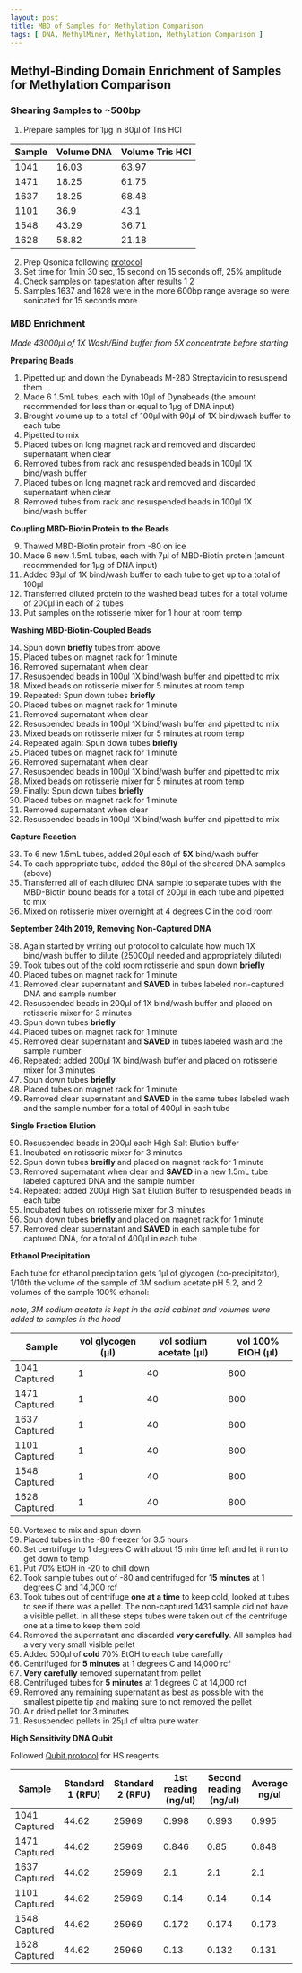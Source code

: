 ```yaml
---
layout: post
title: MBD of Samples for Methylation Comparison
tags: [ DNA, MethylMiner, Methylation, Methylation Comparison ]
---
```


## Methyl-Binding Domain Enrichment of Samples for Methylation Comparison

### Shearing Samples to ~500bp

1. Prepare samples for 1µg in 80µl of Tris HCl

|Sample|Volume DNA|Volume Tris HCl|
|---|---|---|
|1041|16.03|63.97|
|1471|18.25|61.75|
|1637|18.25|68.48|
|1101|36.9|43.1|
|1548|43.29|36.71|
|1628|58.82|21.18|

2. Prep Qsonica following [protocol](https://meschedl.github.io/MESPutnam_Open_Lab_Notebook/Qsonica/)
3. Set time for 1min 30 sec, 15 second on 15 seconds off, 25% amplitude
4. Check samples on tapestation after results [1]() [2]()
5. Samples 1637 and 1628 were in the more 600bp range average so were sonicated for 15 seconds more

### MBD Enrichment

_Made 43000µl of 1X Wash/Bind buffer from 5X concentrate before starting_

**Preparing Beads**

1. Pipetted up and down the Dynabeads M-280 Streptavidin to resuspend them
2. Made 6 1.5mL tubes, each with 10µl of Dynabeads (the amount recommended for less than or equal to 1µg of DNA input)
3. Brought volume up to a total of 100µl with 90µl of 1X bind/wash buffer to each tube
4. Pipetted to mix
5. Placed tubes on long magnet rack and removed and discarded supernatant when clear
6. Removed tubes from rack and resuspended beads in 100µl 1X bind/wash buffer
7. Placed tubes on long magnet rack and removed and discarded supernatant when clear
8. Removed tubes from rack and resuspended beads in 100µl 1X bind/wash buffer

**Coupling MBD-Biotin Protein to the Beads**

9. Thawed MBD-Biotin protein from -80 on ice
10. Made 6 new 1.5mL tubes, each with 7µl of MBD-Biotin protein (amount recommended for 1µg of DNA input)
11. Added 93µl of 1X bind/wash buffer to each tube to get up to a total of 100µl
12. Transferred diluted protein to the washed bead tubes for a total volume of 200µl in each of 2 tubes
13. Put samples on the rotisserie mixer for 1 hour at room temp

**Washing MBD-Biotin-Coupled Beads**

14. Spun down **briefly** tubes from above
15. Placed tubes on magnet rack for 1 minute
16. Removed supernatant when clear
17. Resuspended beads in 100µl 1X bind/wash buffer and pipetted to mix
18. Mixed beads on rotisserie mixer for 5 minutes at room temp
19. Repeated: Spun down tubes **briefly**
20. Placed tubes on magnet rack for 1 minute
21. Removed supernatant when clear
22. Resuspended beads in 100µl 1X bind/wash buffer and pipetted to mix
23. Mixed beads on rotisserie mixer for 5 minutes at room temp
24. Repeated again: Spun down tubes **briefly**
25. Placed tubes on magnet rack for 1 minute
26. Removed supernatant when clear
27. Resuspended beads in 100µl 1X bind/wash buffer and pipetted to mix
28. Mixed beads on rotisserie mixer for 5 minutes at room temp
29. Finally: Spun down tubes **briefly**
30. Placed tubes on magnet rack for 1 minute
31. Removed supernatant when clear
32. Resuspended beads in 100µl 1X bind/wash buffer and pipetted to mix

**Capture Reaction**

33. To 6 new 1.5mL tubes, added 20µl each of **5X** bind/wash buffer
34. To each appropriate tube, added the 80µl of the sheared DNA samples (above)
35. Transferred all of each diluted DNA sample to separate tubes with the MBD-Biotin bound beads for a total of 200µl in each tube and pipetted to mix
36. Mixed on rotisserie mixer overnight at 4 degrees C in the cold room

**September 24th 2019, Removing Non-Captured DNA**

38. Again started by writing out protocol to calculate how much 1X bind/wash buffer to dilute (25000µl needed and appropriately diluted)
39. Took tubes out of the cold room rotisserie and spun down **briefly**
40. Placed tubes on magnet rack for 1 minute
41. Removed clear supernatant and **SAVED** in tubes labeled non-captured DNA and sample number
42. Resuspended beads in 200µl of 1X bind/wash buffer and placed on rotisserie mixer for 3 minutes
43. Spun down tubes **briefly**
44. Placed tubes on magnet rack for 1 minute
45. Removed clear supernatant and **SAVED** in tubes labeled wash and the sample number
46. Repeated: added 200µl 1X bind/wash buffer and placed on rotisserie mixer for 3 minutes
47. Spun down tubes **briefly**
48. Placed tubes on magnet rack for 1 minute
49. Removed clear supernatant and **SAVED** in the same tubes labeled wash and the sample number for a total of 400µl in each tube

**Single Fraction Elution**

50. Resuspended beads in 200µl each High Salt Elution buffer
51. Incubated on rotisserie mixer for 3 minutes
52. Spun down tubes **breifly** and placed on magnet rack for 1 minute
53. Removed supernatant when clear and **SAVED** in a new 1.5mL tube labeled captured DNA and the sample number
54. Repeated: added 200µl High Salt Elution Buffer to resuspended beads in each tube
55. Incubated tubes on rotisserie mixer for 3 minutes
56. Spun down tubes **briefly** and placed on magnet rack for 1 minute
57. Removed clear supernatant and **SAVED** in each sample tube for captured DNA, for a total of 400µl in each tube

**Ethanol Precipitation**

Each tube for ethanol precipitation gets 1µl of glycogen (co-precipitator), 1/10th the volume of the sample of 3M sodium acetate pH 5.2, and 2 volumes of the sample 100% ethanol:

_note, 3M sodium acetate is kept in the acid cabinet and volumes were added to samples in the hood_

|Sample|vol glycogen (µl)|vol sodium acetate (µl)| vol 100% EtOH (µl)|
|----|-----|----|----|
|1041 Captured|1|40|800|
|1471 Captured|1|40|800|
|1637 Captured|1|40|800|
|1101 Captured|1|40|800|
|1548 Captured|1|40|800|
|1628 Captured|1|40|800|

58. Vortexed to mix and spun down
59. Placed tubes in the -80 freezer for 3.5 hours
60. Set centrifuge to 1 degrees C  with about 15 min time left and let it run to get down to temp
61. Put 70% EtOH in -20 to chill down
62. Took sample tubes out of -80 and centrifuged for **15 minutes** at 1 degrees C and 14,000 rcf
63. Took tubes out of centrifuge **one at a time** to keep cold, looked at tubes to see if there was a pellet. The non-captured 1431 sample did not have a visible pellet. In all these steps tubes were taken out of the centrifuge one at a time to keep them cold
64. Removed the supernatant and discarded **very carefully**. All samples had a very very small visible pellet
65. Added 500µl of **cold** 70% EtOH to each tube carefully
66. Centrifuged for **5 minutes** at 1 degrees C and 14,000 rcf
67. **Very carefully** removed supernatant from pellet
68. Centrifuged tubes for **5 minutes** at 1 degrees C at 14,000 rcf
69. Removed any remaining supernatant as best as possible with the smallest pipette tip and making sure to not removed the pellet
70. Air dried pellet for 3 minutes
71. Resuspended pellets in 25µl of ultra pure water

**High Sensitivity DNA Qubit**

Followed [Qubit protocol](https://meschedl.github.io/MESPutnam_Open_Lab_Notebook/Qubit-Protocol/) for HS reagents

|Sample|Standard 1 (RFU)| Standard 2 (RFU)| 1st reading (ng/ul)|Second reading (ng/ul)| Average ng/ul|
|----|-----|-----|-----|-----|----|
|1041 Captured|44.62|25969|0.998|0.993|0.995|
|1471 Captured|44.62|25969|0.846|0.85|0.848|
|1637 Captured|44.62|25969|2.1|2.1|2.1|
|1101 Captured|44.62|25969|0.14|0.14|0.14|
|1548 Captured|44.62|25969|0.172|0.174|0.173|
|1628 Captured|44.62|25969|0.13|0.132|0.131|

